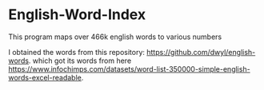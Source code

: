 # English-Word-Index
This program maps over 466k english words to various numbers

I obtained the words from this repository: https://github.com/dwyl/english-words. which got its words from here https://www.infochimps.com/datasets/word-list-350000-simple-english-words-excel-readable.
